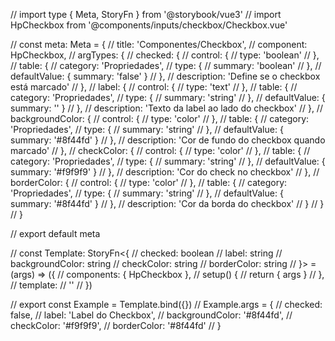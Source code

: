 // import type { Meta, StoryFn } from '@storybook/vue3'
// import HpCheckbox from '@components/inputs/checkbox/Checkbox.vue'

// const meta: Meta = {
//   title: 'Componentes/Checkbox',
//   component: HpCheckbox,
//   argTypes: {
//     checked: {
//       control: {
//         type: 'boolean'
//       },
//       table: {
//         category: 'Propriedades',
//         type: {
//           summary: 'boolean'
//         },
//         defaultValue: { summary: 'false' }
//       },
//       description: 'Define se o checkbox está marcado'
//     },
//     label: {
//       control: {
//         type: 'text'
//       },
//       table: {
//         category: 'Propriedades',
//         type: {
//           summary: 'string'
//         },
//         defaultValue: { summary: '' }
//       },
//       description: 'Texto da label ao lado do checkbox'
//     },
//     backgroundColor: {
//       control: {
//         type: 'color'
//       },
//       table: {
//         category: 'Propriedades',
//         type: {
//           summary: 'string'
//         },
//         defaultValue: { summary: '#8f44fd' }
//       },
//       description: 'Cor de fundo do checkbox quando marcado'
//     },
//     checkColor: {
//       control: {
//         type: 'color'
//       },
//       table: {
//         category: 'Propriedades',
//         type: {
//           summary: 'string'
//         },
//         defaultValue: { summary: '#f9f9f9' }
//       },
//       description: 'Cor do check no checkbox'
//     },
//     borderColor: {
//       control: {
//         type: 'color'
//       },
//       table: {
//         category: 'Propriedades',
//         type: {
//           summary: 'string'
//         },
//         defaultValue: { summary: '#8f44fd' }
//       },
//       description: 'Cor da borda do checkbox'
//     }
//   }
// }

// export default meta

// const Template: StoryFn<{
//   checked: boolean
//   label: string
//   backgroundColor: string
//   checkColor: string
//   borderColor: string
// }> = (args) => ({
//   components: { HpCheckbox },
//   setup() {
//     return { args }
//   },
//   template:
//     '<HpCheckbox :checked="args.checked" :label="args.label" :backgroundColor="args.backgroundColor" :checkColor="args.checkColor" :borderColor="args.borderColor" />'
// })

// export const Example = Template.bind({})
// Example.args = {
//   checked: false,
//   label: 'Label do Checkbox',
//   backgroundColor: '#8f44fd',
//   checkColor: '#f9f9f9',
//   borderColor: '#8f44fd'
// }
